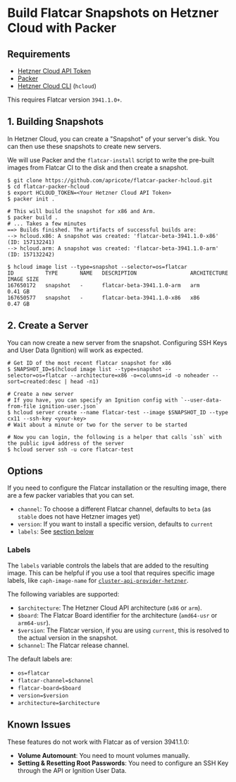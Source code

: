 # Build Flatcar Snapshots on Hetzner Cloud with Packer

## Requirements

- [Hetzner Cloud API Token](https://docs.hetzner.com/cloud/api/getting-started/generating-api-token/)
- [Packer](https://developer.hashicorp.com/packer)
- [Hetzner Cloud CLI](https://github.com/hetznercloud/cli) (`hcloud`)

This requires Flatcar version `3941.1.0+`.

## 1. Building Snapshots

In Hetzner Cloud, you can create a "Snapshot" of your server's disk. You can then use these snapshots to create new
servers.

We will use Packer and the `flatcar-install` script to write the pre-built images from Flatcar CI to the disk and then
create a snapshot.

```shell
$ git clone https://github.com/apricote/flatcar-packer-hcloud.git
$ cd flatcar-packer-hcloud
$ export HCLOUD_TOKEN=<Your Hetzner Cloud API Token>
$ packer init .

# This will build the snapshot for x86 and Arm.
$ packer build .
# ... Takes a few minutes
==> Builds finished. The artifacts of successful builds are:
--> hcloud.x86: A snapshot was created: 'flatcar-beta-3941.1.0-x86' (ID: 157132241)
--> hcloud.arm: A snapshot was created: 'flatcar-beta-3941.1.0-arm' (ID: 157132242)

$ hcloud image list --type=snapshot --selector=os=flatcar
ID          TYPE       NAME   DESCRIPTION                 ARCHITECTURE   IMAGE SIZE
167650172   snapshot   -      flatcar-beta-3941.1.0-arm   arm            0.41 GB
167650577   snapshot   -      flatcar-beta-3941.1.0-x86   x86            0.47 GB
```

## 2. Create a Server

You can now create a new server from the snapshot. Configuring SSH Keys and User Data (Ignition) will work as expected.

```shell
# Get ID of the most recent flatcar snapshot for x86
$ SNAPSHOT_ID=$(hcloud image list --type=snapshot --selector=os=flatcar --architecture=x86 -o=columns=id -o noheader --sort=created:desc | head -n1)

# Create a new server
# If you have, you can specify an Ignition config with `--user-data-from-file ignition-user.json`
$ hcloud server create --name flatcar-test --image $SNAPSHOT_ID --type cx11 --ssh-key <your-key>
# Wait about a minute or two for the server to be started

# Now you can login, the following is a helper that calls `ssh` with the public ipv4 address of the server
$ hcloud server ssh -u core flatcar-test
```

## Options

If you need to configure the Flatcar installation or the resulting image, there are a few packer variables that you can
set.

- `channel`: To choose a different Flatcar channel, defaults to `beta` (as `stable` does not have Hetzner images yet)
- `version`: If you want to install a specific version, defaults to `current`
- `labels`: See [section below](#labels)

### Labels

The `labels` variable controls the labels that are added to the resulting image. This can be helpful if you use a tool
that requires specific image labels, like `caph-image-name`
for [`cluster-api-provider-hetzner`](https://github.com/syself/cluster-api-provider-hetzner/blob/v1.0.0-beta.35/docs/topics/node-image.md#creating-a-node-image).

The following variables are supported:

- `$architecture`: The Hetzner Cloud API architecture (`x86` or `arm`).
- `$board`: The Flatcar Board identifier for the architecture (`amd64-usr` or `arm64-usr`).
- `$version`: The Flatcar version, if you are using `current`, this is resolved to the actual version in the snapshot.
- `$channel`: The Flatcar release channel.

The default labels are:

- `os=flatcar`
- `flatcar-channel=$channel`
- `flatcar-board=$board`
- `version=$version`
- `architecture=$architecture`

## Known Issues

These features do not work with Flatcar as of version 3941.1.0:

- **Volume Automount**: You need to mount volumes manually.
- **Setting & Resetting Root Passwords**: You need to configure an SSH Key through the API or Ignition User Data.

